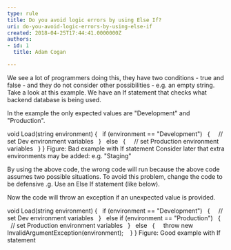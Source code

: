 ```yaml
---
type: rule
title: Do you avoid logic errors by using Else If?
uri: do-you-avoid-logic-errors-by-using-else-if
created: 2018-04-25T17:44:41.0000000Z
authors:
- id: 1
  title: Adam Cogan

---
```


 We see a lot of programmers doing this, they have two conditions - true and false - and they do not consider other possibilities - e.g. an empty string. Take a look at this example. We have an If statement that checks what backend database is being used.
 
In the example the only expected values are "Development" and "Production".

void Load(string environment)
{
  if (environment == "Development")
  {
    // set Dev environment variables
  }
  else
  {
    // set Production environment variables	
  }
}
 Figure: Bad example with If statement
Consider later that extra environments may be added: e.g. "Staging"

By using the above code, the wrong code will run because the above code assumes two possible situations. To avoid this problem, change the code to be defensive .g. Use an Else If statement (like below).

Now the code will throw an exception if an unexpected value is provided.

void Load(string environment)
{
  if (environment == "Development")
  {
    // set Dev environment variables
  }
  else if (environment == "Production")
  {
    // set Production environment variables	
  }
  else
  {
    throw new InvalidArgumentException(environment); 
  }
}
Figure: Good example with If statement

